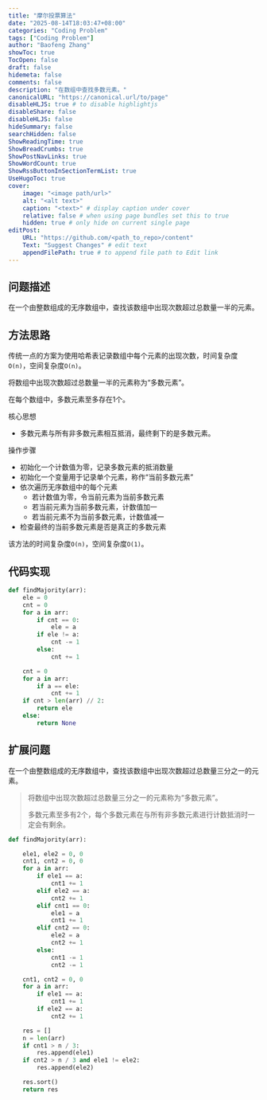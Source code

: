 ```yaml
---
title: "摩尔投票算法"
date: "2025-08-14T18:03:47+08:00"
categories: "Coding Problem"
tags: ["Coding Problem"]
author: "Baofeng Zhang"
showToc: true
TocOpen: false
draft: false
hidemeta: false
comments: false
description: "在数组中查找多数元素。"
canonicalURL: "https://canonical.url/to/page"
disableHLJS: true # to disable highlightjs
disableShare: false
disableHLJS: false
hideSummary: false
searchHidden: false
ShowReadingTime: true
ShowBreadCrumbs: true
ShowPostNavLinks: true
ShowWordCount: true
ShowRssButtonInSectionTermList: true
UseHugoToc: true
cover:
    image: "<image path/url>"
    alt: "<alt text>" 
    caption: "<text>" # display caption under cover
    relative: false # when using page bundles set this to true
    hidden: true # only hide on current single page
editPost:
    URL: "https://github.com/<path_to_repo>/content"
    Text: "Suggest Changes" # edit text
    appendFilePath: true # to append file path to Edit link
---
```


## 问题描述

在一个由整数组成的无序数组中，查找该数组中出现次数超过总数量一半的元素。

## 方法思路

传统一点的方案为使用哈希表记录数组中每个元素的出现次数，时间复杂度`O(n)`，空间复杂度`O(n)`。

将数组中出现次数超过总数量一半的元素称为“多数元素”。

在每个数组中，多数元素至多存在1个。

核心思想

- 多数元素与所有非多数元素相互抵消，最终剩下的是多数元素。

操作步骤

- 初始化一个计数值为零，记录多数元素的抵消数量
- 初始化一个变量用于记录单个元素，称作“当前多数元素”
- 依次遍历无序数组中的每个元素
    - 若计数值为零，令当前元素为当前多数元素
    - 若当前元素为当前多数元素，计数值加一
    - 若当前元素不为当前多数元素，计数值减一
- 检查最终的当前多数元素是否是真正的多数元素

该方法的时间复杂度`O(n)`，空间复杂度`O(1)`。

## 代码实现

```python
def findMajority(arr):
    ele = 0
    cnt = 0
    for a in arr:
        if cnt == 0:
            ele = a
        if ele != a:
            cnt -= 1
        else:
            cnt += 1

    cnt = 0
    for a in arr:
        if a == ele:
            cnt += 1
    if cnt > len(arr) // 2:
        return ele
    else:
        return None
```

## 扩展问题

在一个由整数组成的无序数组中，查找该数组中出现次数超过总数量三分之一的元素。

> 将数组中出现次数超过总数量三分之一的元素称为“多数元素”。
>
> 多数元素至多有2个，每个多数元素在与所有非多数元素进行计数抵消时一定会有剩余。

```python
def findMajority(arr):

    ele1, ele2 = 0, 0
    cnt1, cnt2 = 0, 0
    for a in arr:
        if ele1 == a:
            cnt1 += 1
        elif ele2 == a:
            cnt2 += 1
        elif cnt1 == 0:
            ele1 = a
            cnt1 += 1
        elif cnt2 == 0:
            ele2 = a
            cnt2 += 1
        else:
            cnt1 -= 1
            cnt2 -= 1

    cnt1, cnt2 = 0, 0
    for a in arr:
        if ele1 == a:
            cnt1 += 1
        if ele2 == a:
            cnt2 += 1

    res = []
    n = len(arr)
    if cnt1 > n / 3:
        res.append(ele1)
    if cnt2 > n / 3 and ele1 != ele2:
        res.append(ele2)

    res.sort()
    return res
```

